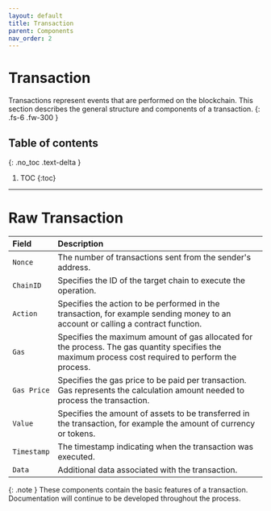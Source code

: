 ```yaml
---
layout: default
title: Transaction
parent: Components
nav_order: 2
---
```


# Transaction
Transactions represent events that are performed on the blockchain. This section describes the general structure and components of a transaction.
{: .fs-6 .fw-300 }

## Table of contents
{: .no_toc .text-delta }

1. TOC
{:toc}

---

# Raw Transaction

| Field           | Description                                                         |
| :-------------- | :------------------------------------------------------------------ |
| `Nonce`         | The number of transactions sent from the sender's address.          |
| `ChainID`       | Specifies the ID of the target chain to execute the operation.      |
| `Action`        | Specifies the action to be performed in the transaction, for example sending money to an account or calling a contract function.          |
| `Gas`           | Specifies the maximum amount of gas allocated for the process. The gas quantity specifies the maximum process cost required to perform the process. |
| `Gas Price`     | Specifies the gas price to be paid per transaction. Gas represents the calculation amount needed to process the transaction.             |
| `Value`         | Specifies the amount of assets to be transferred in the transaction, for example the amount of currency or tokens.         |
| `Timestamp`     | The timestamp indicating when the transaction was executed.          |
| `Data`          | Additional data associated with the transaction.                     |

{: .note } 
These components contain the basic features of a transaction. Documentation will continue to be developed throughout the process.

